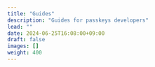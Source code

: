 ```yaml
---
title: "Guides"
description: "Guides for passkeys developers"
lead: ""
date: 2024-06-25T16:08:00+09:00
draft: false
images: []
weight: 400
---
```

